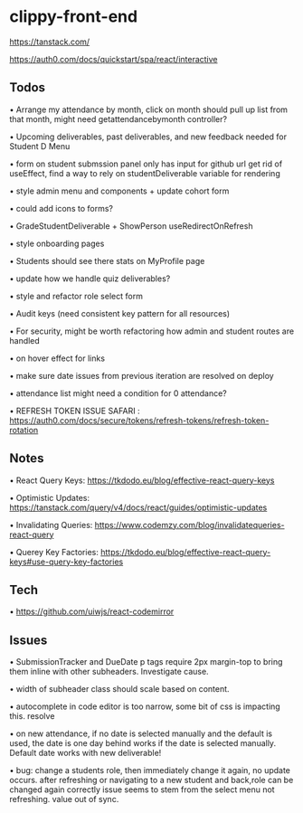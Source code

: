 # clippy-front-end

https://tanstack.com/

https://auth0.com/docs/quickstart/spa/react/interactive


## Todos

• Arrange my attendance by month, click on month should pull up list from that month, might need getattendancebymonth controller?


• Upcoming deliverables, past deliverables, and new feedback needed for Student D Menu

• form on student submssion panel only has input for github url
  get rid of useEffect, find a way to rely on studentDeliverable variable for rendering

• style admin menu and components + update cohort form

• could add icons to forms?

• GradeStudentDeliverable + ShowPerson useRedirectOnRefresh

• style onboarding pages

• Students should see there stats on MyProfile page

• update how we handle quiz deliverables?

• style and refactor role select form

• Audit keys (need consistent key pattern for all resources)

• For security, might be worth refactoring how admin and student routes are handled

• on hover effect for links

• make sure date issues from previous iteration are resolved on deploy

• attendance list might need a condition for 0 attendance?

• REFRESH TOKEN ISSUE SAFARI : https://auth0.com/docs/secure/tokens/refresh-tokens/refresh-token-rotation


## Notes

• React Query Keys: https://tkdodo.eu/blog/effective-react-query-keys

• Optimistic Updates: https://tanstack.com/query/v4/docs/react/guides/optimistic-updates

• Invalidating Queries: https://www.codemzy.com/blog/invalidatequeries-react-query

• Querey Key Factories: https://tkdodo.eu/blog/effective-react-query-keys#use-query-key-factories


## Tech

• https://github.com/uiwjs/react-codemirror


## Issues

• SubmissionTracker and DueDate p tags require 2px margin-top to bring them inline with other subheaders. Investigate cause.

• width of subheader class should scale based on content.

• autocomplete in code editor is too narrow, some bit of css is impacting this. resolve

• on new attendance, if no date is selected manually and the default is used, the date is one day behind
  works if the date is selected manually.
  Default date works with new deliverable!

• bug: change a students role, then immediately change it again, no update occurs. 
  after refreshing or navigating to a new student and back,role can be changed again correctly
  issue seems to stem from the select menu not refreshing. value out of sync.
